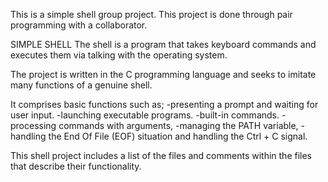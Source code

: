 This is a simple shell group project.
This project is done through pair programming with a collaborator.

SIMPLE SHELL
The shell is a program that takes keyboard commands and executes them via talking with the operating system.

The project is written in the C programming language and seeks to imitate many functions of a genuine shell.

It comprises basic functions such as;
-presenting a prompt
and waiting for user input.
-launching executable programs.
-built-in commands.
-processing commands with arguments,
-managing the PATH variable,
-handling the End Of File (EOF) situation 
and handling the Ctrl + C signal.

This shell project includes a list of the files and comments within the files that describe their functionality.
